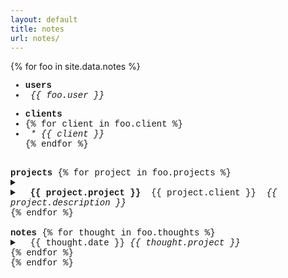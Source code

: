 ```yaml
---
layout: default
title: notes
url: notes/
---
```

{% for foo in site.data.notes %}  
<div style="font-family: courier new">
  <div> <!--users, clients-->
    <ul>
      <li><strong>users</strong></li>
      <li><em>&nbsp;{{ foo.user }}</em></li>
    </ul>
    <ul>
      <li><strong>clients</strong><li>
      {% for client in foo.client %}
      <li><em>&nbsp;* {{ client }}</em></li>
      {% endfor %}  
    </ul>
  </div>
  <br>
  <div> <!--projects-->
    <strong>projects</strong>   
    {% for project in foo.projects %}  
    <details>     
      <summary>  
        <li>
          &nbsp;
          <strong>{{ project.project }}</strong>
          &nbsp;{{ project.client }}&nbsp;
          <em>{{ project.description }}</em>
        </li>      
      </summary>   
      <ul>
        {% for todo in project.todo %}  
        <li>&nbsp;&nbsp;&nbsp;° {{ todo }}</li>  
        {% endfor %}     
      </ul>  
    </details>  
    {% endfor %}   
  </div>
  <br>
  <div> <!--notes-->
    <strong>notes</strong>      
      {% for thought in foo.thoughts %}  
      <details>  
        <summary>  
          <span>&nbsp;&nbsp;{{ thought.date }}</span>&nbsp;<em>{{ thought.project }}</em>  
        </summary>
        <span>{{ thought.note }}</span>   
      </details>    
      {% endfor %}    
  </div> 
{% endfor %}  
</div>
